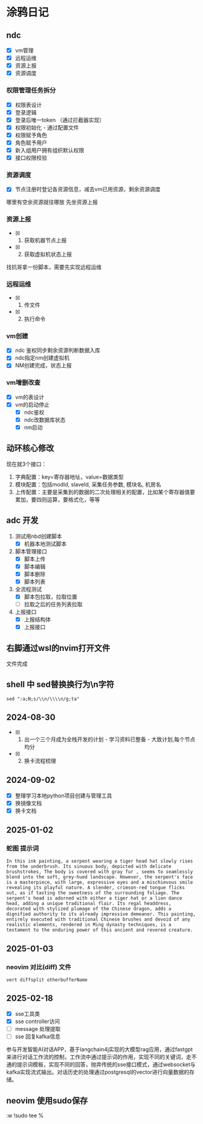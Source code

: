 # 涂鸦日记

## ndc

- [x] vm管理
- [x] 远程运维
- [x] 资源上报
- [x] 资源调度

### 权限管理任务拆分

- [x] 权限表设计
- [x] 登录逻辑
- [x] 登录后唯一token （通过拦截器实现）
- [x] 权限初始化 - 通过配置文件
- [x] 权限赋予角色
- [x] 角色赋予用户
- [x] 新入组用户拥有组织默认权限
- [x] 接口权限校验

### 资源调度

- [x] 节点注册时登记各资源信息，减去vm已用资源，剩余资源调度

哪里有空余资源就往哪放
先坐资源上报

### 资源上报

- [x] 1. 获取机器节点上报
- [x] 2. 获取虚拟机状态上报

找抗哥拿一份脚本，需要先实现远程运维

### 远程运维

- [x] 1. 传文件
- [x] 2. 执行命令

### vm创建

- [x] ndc 鉴权同步剩余资源判断数据入库
- [x] ndc指定nm创建虚拟机
- [x] NM创建完成，状态上报

### vm增删改查

- [x] vm的表设计
- [x] vm的启动停止
  - [x] ndc鉴权
  - [x] ndc改数据库状态
  - [x] nm启动

## 动环核心修改

现在就3个接口：

1. 字典配置：key=寄存器地址，value=数据类型
2. 模块配置：包括modId, slaveId, 采集任务参数, 模块名, 机房名
3. 上传配置：主要是采集到的数据的二次处理相关的配置，比如某个寄存器值要累加，要四则运算，要格式化，等等

## adc 开发

1. 测试用nbd创建脚本
   - [x] 机器本地测试脚本
2. 脚本管理接口
   - [x] 脚本上传
   - [x] 脚本编辑
   - [x] 脚本删除
   - [x] 脚本列表
3. 全流程测试
   - [x] 脚本包拉取，拉取位置
   - [ ] 拉取之后的任务列表拉取
4. 上报接口
   - [x] 上报结构体
   - [x] 上报接口

## 右脚通过wsl的nvim打开文件

文件完成

## shell 中 sed替换换行为\n字符

```shell
sed ":a;N;s/\\n/\\\\n/g;ta"
```

## 2024-08-30

- [x] 1. 出一个三个月成为全栈开发的计划 - 学习资料已整备 - 大致计划,每个节点均分
- [X] 2. 换卡流程梳理

## 2024-09-02

- [X] 整理学习本地python项目创建与管理工具
- [X] 换镜像文档
- [X] 换卡文档

## 2025-01-02

### 蛇图 提示词

```
In this ink painting, a serpent wearing a tiger head hat slowly rises from the underbrush. Its sinuous body, depicted with delicate brushstrokes, The body is covered with gray fur , seems to seamlessly blend into the soft, grey-hued landscape. However, the serpent's face is a masterpiece, with large, expressive eyes and a mischievous smile revealing its playful nature. A slender, crimson-red tongue flicks out, as if tasting the sweetness of the surrounding foliage. The serpent's head is adorned with either a tiger hat or a lion dance head, adding a unique traditional flair. Its regal headdress, decorated with stylized plumage of the Chinese dragon, adds a dignified authority to its already impressive demeanor. This painting, entirely executed with traditional Chinese brushes and devoid of any realistic elements, rendered in Ming dynasty techniques, is a testament to the enduring power of this ancient and revered creature.
```

## 2025-01-03

### neovim 对比(diff) 文件

```
vert diffsplit otherbufferName
```

## 2025-02-18

- [x] sse工具类
- [x] sse controller访问
- [ ] message 处理提取
- [ ] sse 回复kafka信息

参与开发智能AI对话APP，基于langchain4j实现的大模型rag应用，通过fastgpt来进行对话工作流的控制，工作流中通过提示词的作用，实现不同的关键词，走不通的提示词模板，实现不同的回答，抛弃传统的sse接口模式，通过websocket与kafka实现流式输出。对话历史的处理通过postgresql的vector进行向量数据的存储。

## neovim 使用sudo保存

:w !sudo tee %
